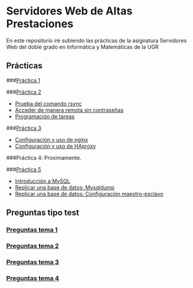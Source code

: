 # Servidores Web de Altas Prestaciones
En este repositorio iré subiendo las prácticas de la asignatura Servidores Web del doble grado en Informática y Matemáticas de la UGR

##  Prácticas


###[Práctica 1](https://github.com/Yujadeh/swap1415/blob/master/Pr%C3%A1cticas/p1/p1.md#pr%C3%A1ctica-1-instalaci%C3%B3n-y-configuraci%C3%B3n-de-m%C3%A1quinas-virtuales)


###[Práctica 2](https://github.com/Yujadeh/swap1415/blob/master/Pr%C3%A1cticas/p2/p2.md#pr%C3%A1ctica-2-clonado-de-informaci%C3%B3n)
* [Prueba del comando rsync](https://github.com/Yujadeh/swap1415/blob/master/Pr%C3%A1cticas/p2/p2.md#prueba-del-comando-rsync)
* [Acceder de manera remota sin contraseñas](https://github.com/Yujadeh/swap1415/blob/master/Pr%C3%A1cticas/p2/p2.md#acceder-de-manera-remota-sin-contrase%C3%B1as)
* [Programación de tareas](https://github.com/Yujadeh/swap1415/blob/master/Pr%C3%A1cticas/p2/p2.md#programaci%C3%B3n-de-tareas)

###[Práctica 3](https://github.com/Yujadeh/swap1415/blob/master/Pr%C3%A1cticas/p3/p3.md#pr%C3%A1ctica-3-balanceador-de-carga-nginx-y-haproxy)
* [Configuración y uso de nginx](https://github.com/Yujadeh/swap1415/blob/master/Pr%C3%A1cticas/p3/p3.md#nginx)
* [Configuración y uso de HAproxy](https://github.com/Yujadeh/swap1415/blob/master/Pr%C3%A1cticas/p3/p3.md#haproxy)

###Práctica 4: Proximamente.


###[Práctica 5](https://github.com/Yujadeh/swap1415/blob/master/Pr%C3%A1cticas/p5/p5.md#pr%C3%A1ctica-5-replicaci%C3%B3n-de-bases-de-datos-mysql)
* [Introducción a MySQL](https://github.com/Yujadeh/swap1415/blob/master/Pr%C3%A1cticas/p5/p5.md#introducci%C3%B3n)
* [Replicar una base de datos: Mysqldump](https://github.com/Yujadeh/swap1415/blob/master/Pr%C3%A1cticas/p5/p5.md#replicar-una-base-de-datos-mysqldump)
* [Replicar una base de datos: Configuración maestro-esclavo](https://github.com/Yujadeh/swap1415/blob/master/Pr%C3%A1cticas/p5/p5.md#replicar-una-base-de-datos-configuraci%C3%B3n-maestro-esclavo)

##  Preguntas tipo test
### [Preguntas tema 1](https://github.com/Yujadeh/swap1415/blob/master/preguntastest/tema1.txt)
### [Preguntas tema 2](https://github.com/Yujadeh/swap1415/blob/master/preguntastest/tema2.txt)
### [Preguntas tema 3](https://github.com/Yujadeh/swap1415/blob/master/preguntastest/tema3.txt)
### [Preguntas tema 4](https://github.com/Yujadeh/swap1415/blob/master/preguntastest/tema4.txt)